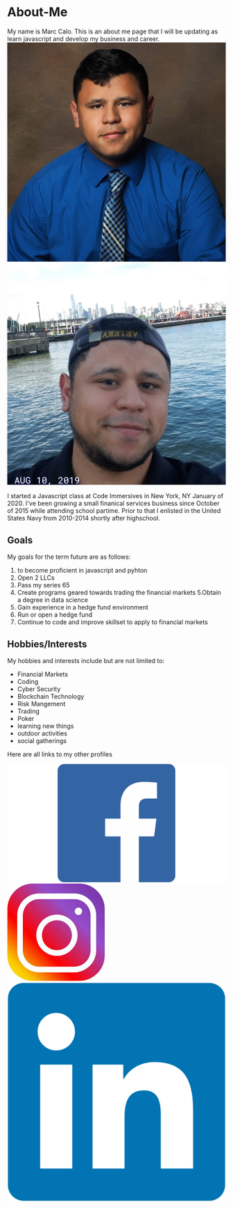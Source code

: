 # About-Me
My name is Marc Calo. This is an about me page that I will be updating as learn javascript and develop my business and career.
![](images/profile-pic.jpg)![](images/Marc-hoboken.jpg)

I started a Javascript class at Code Immersives in New York, NY January of 2020.  I've been growing a small finanical services business since October of 2015 while attending school partime. Prior to that I enlisted in the United States Navy from 2010-2014 shortly after highschool.

## Goals
My goals for the term future are as follows:

 1. to become proficient in javascript and pyhton
 2.  Open 2 LLCs 
 3. Pass my series 65
 4.  Create programs geared towards trading the financial markets
 5.Obtain a degree in data science
 6. Gain experience in a hedge fund environment
 7. Run or open a hedge fund
 8. Continue to code and improve skillset to apply to financial markets

## Hobbies/Interests
 My hobbies and interests include but are not limited to: 

 * Financial Markets
 * Coding
 * Cyber Security
 * Blockchain Technology 
 * Risk Mangement
 * Trading
 * Poker 
 * learning new things
 * outdoor activities 
 * social gatherings

Here are all links to my other profiles

[![Facebook business profile](./images/facebook-logo.png)](https://www.facebook.com/CaloCapital/)
[![instagram profile link](./images/Instagram-logo.jpeg)](https://www.instagram.com/calocapital/?hl=en)
[![Linked in Profile](./images/LinkedIn-logo.png)](https://l.facebook.com/l.php?u=https%3A%2F%2Fwww.linkedin.com%2Fin%2Fmarc-calo-a40260109%3Ffbclid%3DIwAR27NyPTwWGY94v8CCNAaQ0J1aCTNjTc2F7LMNzzSDHIIjhuG1egIK-Yj54&h=AT2FLPIC7FVpNkA7c59XyQseToQ-3MKNUf1N5aMjuTju0flfH2bjVLx-uUT1IYM8dTcxRX966Iym9wZMyvfrdiX277u3LpupZmeGlJQ1hhGdJGTjxnbPgyz9u5_umiOFDywhSKqc)










